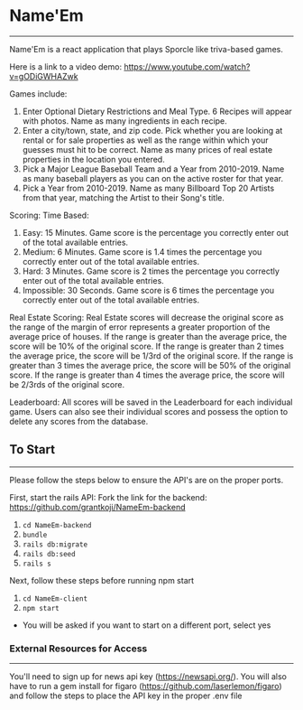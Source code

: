 # Name'Em
---
Name'Em is a react application that plays Sporcle like triva-based games.

Here is a link to a video demo: https://www.youtube.com/watch?v=gODiGWHAZwk

Games include:
1. Enter Optional Dietary Restrictions and Meal Type. 6 Recipes will appear with photos. Name as many ingredients in each recipe.
2. Enter a city/town, state, and zip code. Pick whether you are looking at rental or for sale properties as well as the range within which your guesses must hit to be correct. Name as many prices of real estate properties in the location you entered. 
3. Pick a Major League Baseball Team and a Year from 2010-2019. Name as many baseball players as you can on the active roster for that year.
4. Pick a Year from 2010-2019. Name as many Billboard Top 20 Artists from that year, matching the Artist to their Song's title.

Scoring:
Time Based:
1. Easy: 15 Minutes. Game score is the percentage you correctly enter out of the total available entries.
2. Medium: 6 Minutes. Game score is 1.4 times the percentage you correctly enter out of the total available entries.
3. Hard: 3 Minutes. Game score is 2 times the percentage you correctly enter out of the total available entries.
4. Impossible: 30 Seconds. Game score is 6 times the percentage you correctly enter out of the total available entries.

Real Estate Scoring:
Real Estate scores will decrease the original score as the range of the margin of error represents a greater proportion of the average price of houses.
If the range is greater than the average price, the score will be 10% of the original score.
If the range is greater than 2 times the average price, the score will be 1/3rd of the original score.
If the range is greater than 3 times the average price, the score will be 50% of the original score.
If the range is greater than 4 times the average price, the score will be 2/3rds of the original score.
 
Leaderboard:
All scores will be saved in the Leaderboard for each individual game.
Users can also see their individual scores and possess the option to delete any scores from the database.


## To Start
---
Please follow the steps below to ensure the API's are on the proper ports. 


First, start the rails API:
Fork the link for the backend: https://github.com/grantkoji/NameEm-backend
1. `cd NameEm-backend`
2. `bundle`
3. `rails db:migrate`
4. `rails db:seed`
5. `rails s`

Next, follow these steps before running npm start
1. `cd NameEm-client` 
2. `npm start`
  - You will be asked if you want to start on a different port, select yes

### External Resources for Access
---
You'll need to sign up for news api key (https://newsapi.org/). You will also have to run a gem install for figaro (https://github.com/laserlemon/figaro) and follow the steps to place the API key in the proper .env file
